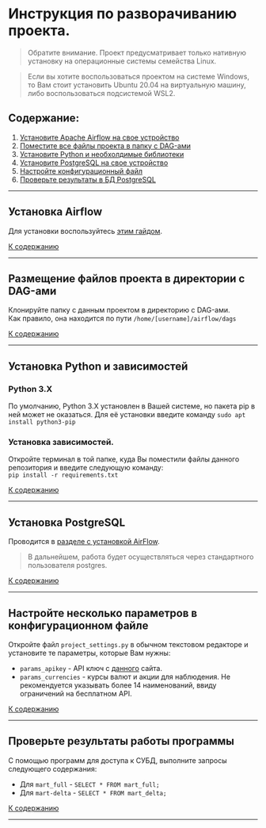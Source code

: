 # Инструкция по разворачиванию проекта.
> Обратите внимание. Проект предусматривает только нативную установку на операционные системы семейства Linux.   

> Если вы хотите воспользоваться проектом на системе Windows, то Вам стоит установить Ubuntu 20.04 на виртуальную машину, либо воспользоваться подсистемой WSL2.
## <a id='main_list'>Содержание</a>:
1. [Установите Apache Airflow на свое устройство](#airflow)
1. [Поместите все файлы проекта в папку с DAG-ами](#dags)
1. [Установите Python и необхолдимые библиотеки](#python)
1. [Установите PostgreSQL на свое устройство](#psql)
1. [Настройте конфигурационный файл](#setup)
1. [Проверьте результаты в БД PostgreSQL](#result_check)

---


## <a id='airflow'>Установка Airflow</a>
Для установки воспользуйтесь [этим гайдом](https://github.com/fingersfun/install-and-configure-apache-airflow-on-ubuntu-server).

[К содержанию](#main_list)

---


## <a id='dags'>Размещение файлов проекта в директории с DAG-ами</a>
Клонируйте папку с данным проектом в директорию с DAG-ами.   
Как правило, она находится по пути `/home/[username]/airflow/dags`

[К содержанию](#main_list)

---


## <a id='python'>Установка Python и зависимостей</a>
### Python 3.X
По умолчанию, Python 3.X установлен в Вашей системе, но пакета pip в ней может не оказаться.
Для её установки введите команду `sudo apt install python3-pip`
### Установка зависимостей.
Откройте терминал в той папке, куда Вы поместили файлы данного репозитория и введите следующую команду:   
`pip install -r requirements.txt`

[К содержанию](#main_list)

---


## <a id='psql'>Установка PostgreSQL</a>
Проводится в [разделе с установкой AirFlow](#airflow).   
> В дальнейшем, работа будет осуществляться через стандартного пользователя postgres.

[К содержанию](#main_list)

---

## <a id='setup'>Настройте несколько параметров в конфигурационном файле</a>
Откройте файл `project_settings.py` в обычном текстовом редакторе и установите те параметры, которые Вам нужны:
- `params_apikey` - API ключ с [данного](https://www.alphavantage.co/support/#api-key) сайта. 
- `params_currencies` - курсы валют и акции для наблюдения. Не рекомендуется указывать более 14 наименований, ввиду ограничений на бесплатном API.

[К содержанию](#main_list)

---

## <a id='result_check'>Проверьте результаты работы программы</a>
С помощью программ для доступа к СУБД, выполните запросы следующего содержания:
- Для `mart_full` - `SELECT * FROM mart_full;`
- Для `mart-delta` - `SELECT * FROM mart_delta;`


[К содержанию](#main_list)

---

<!-- ## <a id='id_name'>razdel_name</a> -->